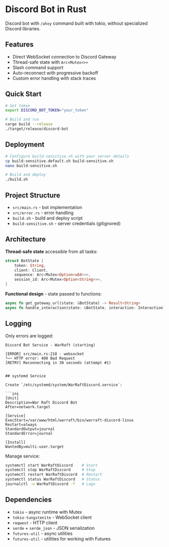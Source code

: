 # Discord Bot in Rust

Discord bot with `/ahoy` command built with tokio, without specialized Discord libraries.

## Features

- Direct WebSocket connection to Discord Gateway
- Thread-safe state with `Arc<Mutex<>>`
- Slash command support
- Auto-reconnect with progressive backoff
- Custom error handling with stack traces

## Quick Start

```bash
# Set token
export DISCORD_BOT_TOKEN="your_token"

# Build and run
cargo build --release
./target/release/discord-bot
```

## Deployment

```bash
# Configure build-sensitive.sh with your server details
cp build-sensitive.default.sh build-sensitive.sh
nano build-sensitive.sh

# Build and deploy
./build.sh
```

## Project Structure

- `src/main.rs` - bot implementation
- `src/error.rs` - error handling
- `build.sh` - build and deploy script
- `build-sensitive.sh` - server credentials (gitignored)

## Architecture

**Thread-safe state** accessible from all tasks:
```rust
struct BotState {
    token: String,
    client: Client,
    sequence: Arc<Mutex<Option<u64>>>,
    session_id: Arc<Mutex<Option<String>>>,
}
```

**Functional design** - state passed to functions:
```rust
async fn get_gateway_url(state: &BotState) -> Result<String>
async fn handle_interaction(state: &BotState, interaction: Interaction) -> Result<()>
```

## Logging

Only errors are logged:
```
Discord Bot Service - WarRaft (starting)

[ERROR] src/main.rs:218 - websocket
└── HTTP error: 400 Bad Request
[RETRY] Reconnecting in 30 seconds (attempt #1)
```
```

## systemd Service

Create `/etc/systemd/system/WarRaftDiscord.service`:

```ini
[Unit]
Description=War Raft Discord Bot
After=network.target

[Service]
ExecStart=/var/www/html/warraft/bin/warraft-discord-linux
Restart=always
StandardOutput=journal
StandardError=journal

[Install]
WantedBy=multi-user.target
```

Manage service:
```bash
systemctl start WarRaftDiscord    # Start
systemctl stop WarRaftDiscord     # Stop
systemctl restart WarRaftDiscord  # Restart
systemctl status WarRaftDiscord   # Status
journalctl -u WarRaftDiscord -f   # Logs
```

## Dependencies

- `tokio` - async runtime with Mutex
- `tokio-tungstenite` - WebSocket client  
- `reqwest` - HTTP client
- `serde` + `serde_json` - JSON serialization
- `futures-util` - async utilities
- `futures-util` - utilities for working with Futures